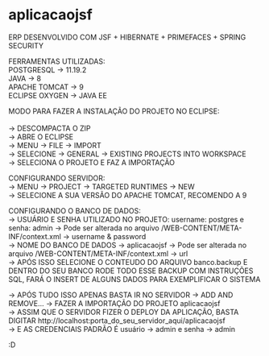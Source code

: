 # aplicacaojsf

ERP DESENVOLVIDO COM JSF + HIBERNATE + PRIMEFACES + SPRING SECURITY

FERRAMENTAS UTILIZADAS:<br />
POSTGRESQL     -> 11.19.2<br />
JAVA	       -> 8<br />
APACHE TOMCAT  -> 9<br />
ECLIPSE OXYGEN -> JAVA EE<br />

MODO PARA FAZER A INSTALAÇÃO DO PROJETO NO ECLIPSE:<br /><br />
-> DESCOMPACTA O ZIP<br />
-> ABRE O ECLIPSE<br />
-> MENU -> FILE -> IMPORT<br />
-> SELECIONE -> GENERAL -> EXISTING PROJECTS INTO WORKSPACE<br />
-> SELECIONA O PROJETO E FAZ A  IMPORTAÇÃO<br />

CONFIGURANDO SERVIDOR:<br />
-> MENU -> PROJECT -> TARGETED RUNTIMES -> NEW<br />
-> SELECIONE A SUA VERSÃO DO APACHE TOMCAT, RECOMENDO A 9<br />

CONFIGURANDO O BANCO DE DADOS:<br />
-> USUÁRIO E SENHA UTILIZADO NO PROJETO: username: postgres e senha: admin -> Pode ser alterada no arquivo /WEB-CONTENT/META-INF/context.xml -> username & password<br />
-> NOME DO BANCO DE DADOS -> aplicacaojsf -> Pode ser alterada no arquivo /WEB-CONTENT/META-INF/context.xml -> url<br />
-> APÓS ISSO SELECIONE O CONTEUDO DO ARQUIVO banco.backup E DENTRO DO SEU BANCO RODE TODO ESSE BACKUP COM INSTRUÇÕES SQL, FARÁ O INSERT DE ALGUNS DADOS PARA EXEMPLIFICAR O SISTEMA<br />

-> APÓS TUDO ISSO APENAS BASTA IR NO SERVIDOR -> ADD AND REMOVE... -> FAZER A IMPORTAÇÃO DO PROJETO aplicacaojsf<br />
-> ASSIM QUE O SERVIDOR FIZER O DEPLOY DA APLICAÇÃO, BASTA DIGITAR http://localhost:porta_do_seu_servidor_aqui/aplicacaojsf<br />
-> E AS CREDENCIAIS PADRÃO É usuário -> admin e senha -> admin<br />

:D
